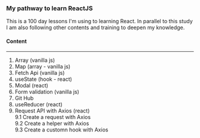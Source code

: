### My pathway to learn ReactJS

This is a 100 day lessons I'm using to learning React.
In parallel to this study I am also following other contents and training to deepen my knowledge.

#### Content
------------
1.  Array (vanilla js)
2.  Map (array - vanilla js)
3.  Fetch Api (vanilla js)
4.  useState (hook - react)
5.  Modal (react)
6.  Form validation (vanilla js)
7.  Git Hub
8.  useReducer (react)
9.  Request API with Axios (react)<br/>
    9.1 Create a request with Axios <br/>
    9.2 Create a helper with Axios<br/>
    9.3 Create a  customn hook with Axios<br/>
